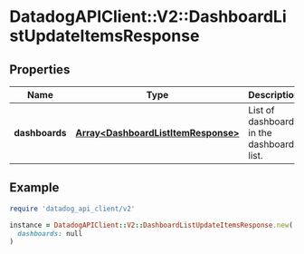 # DatadogAPIClient::V2::DashboardListUpdateItemsResponse

## Properties

| Name           | Type                                                                       | Description                               | Notes      |
| -------------- | -------------------------------------------------------------------------- | ----------------------------------------- | ---------- |
| **dashboards** | [**Array&lt;DashboardListItemResponse&gt;**](DashboardListItemResponse.md) | List of dashboards in the dashboard list. | [optional] |

## Example

```ruby
require 'datadog_api_client/v2'

instance = DatadogAPIClient::V2::DashboardListUpdateItemsResponse.new(
  dashboards: null
)
```
